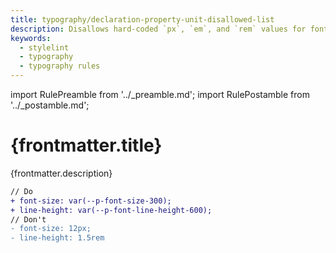```yaml
---
title: typography/declaration-property-unit-disallowed-list
description: Disallows hard-coded `px`, `em`, and `rem` values for font-size and line-height properties.
keywords:
  - stylelint
  - typography
  - typography rules
---
```


import RulePreamble from '../_preamble.md';
import RulePostamble from '../_postamble.md';

# {frontmatter.title}

<Lede>{frontmatter.description}</Lede>

<RulePreamble category="typography" />

```diff
// Do
+ font-size: var(--p-font-size-300);
+ line-height: var(--p-font-line-height-600);
// Don't
- font-size: 12px;
- line-height: 1.5rem
```

<RulePostamble />
